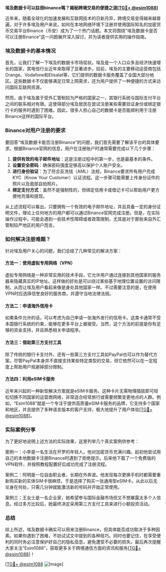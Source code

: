 **埃及数据卡可以註冊binance嗎？揭秘跨境交易的便捷之道[[TG💪+ @esim1088](https://t.me/s/esim1088)]**

近年来，随着全球化的加速发展和互联网技术的日新月异，跨境交易变得越来越普遍。对于许多埃及用户来说，如何在本地网络环境下注册并使用国际知名的加密货币交易平台Binance（币安）成为了一个热门话题。本文将围绕“埃及数据卡是否可以注册Binance”这一问题展开深入探讨，并为读者提供实用的操作指南。

### 埃及数据卡的基本情况

首先，让我们了解一下埃及的数据卡市场现状。埃及是一个人口众多且经济快速增长的国家，其电信行业近年来取得了显著进步。目前，埃及的主要移动运营商包括Orange、Vodafone和Etisalat等，它们提供的数据卡服务覆盖了全国大部分地区。这些数据卡不仅能够满足日常上网需求，还为用户提供了一种便捷的方式来访问国际互联网资源。

然而，由于埃及属于受外汇管制较为严格的国家之一，其银行系统与国际支付平台之间的联系相对有限。这使得部分埃及居民在尝试注册某些需要验证身份或绑定银行卡的服务时遇到了困难。因此，很多人担心自己的数据卡是否能顺利用于注册Binance这样的国际平台。

### Binance对用户注册的要求

要回答“埃及数据卡能否注册Binance”的问题，我们首先需要了解该平台的具体要求。根据Binance官网的信息，用户在注册账户时通常需要完成以下几个步骤：

1. **提供有效的电子邮件地址**：这是注册过程中的第一步，也是最基本的条件。
2. **设置安全密码**：确保密码强度足够高以保护个人账户安全。
3. **进行身份验证**：为了符合反洗钱（AML）法规，Binance要求所有用户完成KYC（Know Your Customer）认证流程。这一步骤可能需要上传身份证件的照片以及面部自拍照片。
4. **绑定支付方式**：虽然不是强制性的，但绑定信用卡或借记卡可以帮助用户更方便地充值和提现。

从上述流程可以看出，只要拥有一个有效的电子邮件地址，并且具备一定的身份证明文件，理论上任何地方的用户都可以通过Binance官网完成注册。但是，在实际操作过程中，可能会遇到一些技术性障碍或者政策限制，尤其是对于那些来自外汇管制较严地区的用户而言。

### 如何解决注册难题？

针对埃及用户关心的问题，我们总结了几种常见的解决方案：

#### 方法一：使用虚拟专用网络（VPN）
虚拟专用网络是一种非常实用的技术手段，它允许用户通过连接到其他国家的服务器来隐藏真实的IP地址。这样做的好处是可以绕过某些基于地理位置设置的访问限制，从而让埃及用户看起来像是身处其他国家一样。不过需要注意的是，在使用VPN时应选择信誉良好的服务商，并遵守当地法律法规。

#### 方法二：申请海外信用卡
如果条件允许的话，可以考虑为自己申请一张海外发行的信用卡。这类卡通常不受本国银行系统的约束，能够在更多平台上被接受。当然，这个方法的前提是你有足够的资金支持，并且熟悉相关申请程序。

#### 方法三：借助第三方支付工具
除了传统的银行卡支付外，还有一些第三方支付工具如PayPal也可以作为替代方案。尽管PayPal本身并不直接支持某些特定类型的交易，但它依然可以在一定程度上帮助用户规避掉部分限制。

#### 方法四：利用eSIM卡服务
近年来兴起的一种新型解决方案就是eSIM卡服务。这种卡片无需物理插拔即可轻松切换不同国家的运营商网络，非常适合经常旅行或需要频繁变更地点的人群。例如，“Esim1088”就是一个专注于提供高质量eSIM卡服务的品牌，它支持多个国家和地区，并且提供了多种语言版本的客户支持，极大地提升了用户体验[[TG💪+ @esim1088](https://t.me/s/esim1088)]。

### 实际案例分享

为了更好地说明上述方法的实际效果，这里列举几个真实案例供参考：

案例一：小李是一名生活在开罗的年轻人，他对加密货币充满兴趣。起初他尝试用自己的本地数据卡注册Binance时遇到了拒绝提示。后来他下载了一个免费版的VPN软件，并按照教程配置好后成功完成了注册流程。

案例二：阿明是一位自由职业者，长期在外奔波。他发现每次更换手机时都需要重新购买新的实体SIM卡很麻烦，于是选择了购买一张通用型eSIM卡。从此以后无论身在何处，只需几分钟就能激活新的号码并开始正常使用。

案例三：王女士是一名企业家，她希望参与国际金融市场但又不想暴露太多个人信息。经过多方比较后，她最终决定采用第三方支付工具来进行小额投资活动。

### 总结

综上所述，埃及数据卡确实可以用来注册Binance，但具体能否成功取决于多种因素。如果你遇到了困难，不妨试试文中提到的各种技巧。同时也要记住，在享受便利的同时务必注意保护好自己的隐私信息，避免遭受不必要的损失。最后再次提醒大家关注“Esim1088”，获取更多关于跨境通信方面的资讯和服务[[TG💪+ @esim1088](https://t.me/s/esim1088)]！

[[TG💪+ @esim1088](https://t.me/s/esim1088) ![Image](https://i.postimg.cc/4NQfJmqS/Snipaste-2025-05-13-00-14-12.png)]
